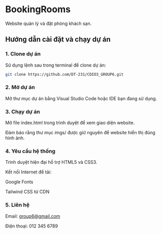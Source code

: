 # BookingRooms

Website quản lý và đặt phòng khách sạn.

## Hướng dẫn cài đặt và chạy dự án

### 1. Clone dự án

Sử dụng lệnh sau trong terminal để clone dự án:

```bash
git clone https://github.com/DT-231/CDIO3_GROUP6.git
```
### 2. Mở dự án
Mở thư mục dự án bằng Visual Studio Code hoặc IDE bạn đang sử dụng.

### 3. Chạy dự án
Mở file index.html trong trình duyệt để xem giao diện website.

Đảm bảo rằng thư mục imgs/ được giữ nguyên để website hiển thị đúng hình ảnh.

### 4. Yêu cầu hệ thống
Trình duyệt hiện đại hỗ trợ HTML5 và CSS3.

Kết nối Internet để tải:

Google Fonts

Tailwind CSS từ CDN

### 5. Liên hệ
Email: group6@gmail.com

Điện thoại: 012 345 6789
